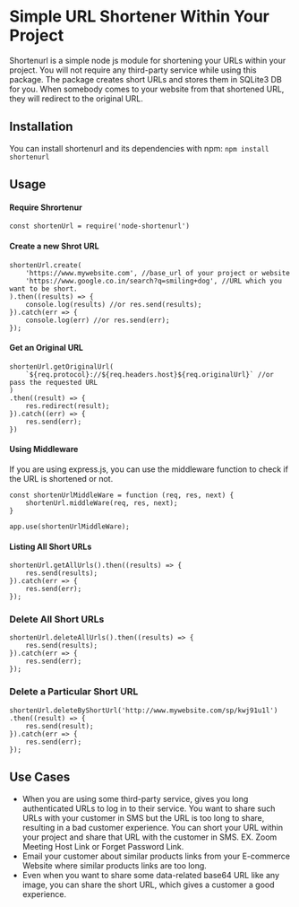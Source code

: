 # Simple URL Shortener Within Your Project
Shortenurl is a simple node js module for shortening your URLs within your project. You will not require any third-party service while using this package. The package creates short URLs and stores them in SQLite3 DB for you. When somebody comes to your website from that shortened URL, they will redirect to the original URL.

## Installation
You can install shortenurl and its dependencies with npm: `npm install shortenurl`

## Usage

#### Require Shrortenur
`const shortenUrl = require('node-shortenurl')`

#### Create a new Shrot URL
```
shortenUrl.create(
    'https://www.mywebsite.com', //base_url of your project or website
    'https://www.google.co.in/search?q=smiling+dog', //URL which you want to be short.
).then((results) => {
    console.log(results) //or res.send(results);
}).catch(err => {
    console.log(err) //or res.send(err);
});
```

#### Get an Original URL
```
shortenUrl.getOriginalUrl(
    `${req.protocol}://${req.headers.host}${req.originalUrl}` //or pass the requested URL
)
.then((result) => {
    res.redirect(result);
}).catch((err) => {
    res.send(err);
})
```

#### Using Middleware
If you are using express.js, you can use the middleware function to check if the URL is shortened or not.

```
const shortenUrlMiddleWare = function (req, res, next) {
    shortenUrl.middleWare(req, res, next);
}
  
app.use(shortenUrlMiddleWare);
```

#### Listing All Short URLs
```
shortenUrl.getAllUrls().then((results) => {
    res.send(results);
}).catch(err => {
    res.send(err);
});
```

### Delete All Short URLs

```
shortenUrl.deleteAllUrls().then((results) => {
    res.send(results);
}).catch(err => {
    res.send(err);
});
```

### Delete a Particular Short URL
```
shortenUrl.deleteByShortUrl('http://www.mywebsite.com/sp/kwj91u1l')
.then((result) => {
    res.send(result);
}).catch(err => {
    res.send(err);
});
```

## Use Cases
- When you are using some third-party service, gives you long authenticated URLs to log in to their service. You want to share such URLs with your customer in SMS but the URL is too long to share, resulting in a bad customer experience. You can short your URL within your project and share that URL with the customer in SMS. EX. Zoom Meeting Host Link or Forget Password Link.
- Email your customer about similar products links from your E-commerce Website where similar products links are too long.
- Even when you want to share some data-related base64 URL like any image, you can share the short URL, which gives a customer a good experience.
